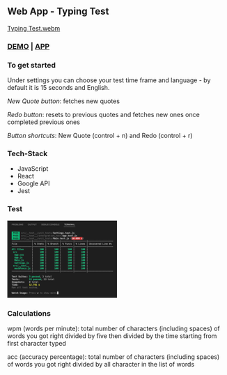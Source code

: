 ## Web App - Typing Test

[Typing Test.webm](https://user-images.githubusercontent.com/66141752/192047435-35980348-069e-48b7-b745-cbb7f16966d3.webm)

### [DEMO](https://drive.google.com/file/d/1PNma30nUL6MmBqpDdpx2gqUzDv-lTRJ0/view?usp=sharing) | [APP](https://typing-test-pz.netlify.app)

### To get started

Under settings you can choose your test time frame and language - by default it is 15 seconds and English.

_New Quote button_: fetches new quotes

_Redo button_: resets to previous quotes and fetches new ones once completed previous ones

_Button shortcuts_: New Quote (control + n) and Redo (control + r)

### Tech-Stack

- JavaScript
- React
- Google API
- Jest

### Test

<img src="public/test-coverage.jpg" width="50%" height="50%" alt="Test coverage table">

### Calculations

wpm (words per minute): total number of characters (including spaces) of words you got right divided by five then divided by the time starting from first character typed

acc (accuracy percentage): total number of characters (including spaces) of words you got right divided by all character in the list of words
